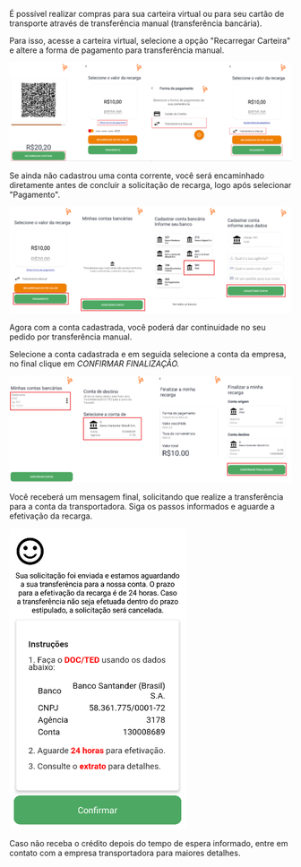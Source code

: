É possível realizar compras para sua carteira virtual ou para seu cartão de transporte através de transferência manual (transferência bancária).

Para isso, acesse a carteira virtual, selecione a opção "Recarregar Carteira" e altere a forma de pagamento para transferência manual. 

![image.png](/.attachments/image-600b3c4a-6729-48c1-a2a4-75ba9f6f4a8e.png)

Se ainda não cadastrou uma conta corrente, você será encaminhado diretamente antes de concluir a solicitação de recarga, logo após selecionar "Pagamento".

![image.png](/.attachments/image-792695f7-c178-47f9-8cdb-450f20aeb4d9.png)

Agora com a conta cadastrada, você poderá dar continuidade no seu pedido por transferência manual.

Selecione a conta cadastrada e em seguida selecione a conta da empresa, no final clique em _CONFIRMAR FINALIZAÇÃO._ 

![image.png](/.attachments/image-3edfe0db-4929-4304-8fdb-df4fb175932e.png)

Você receberá um mensagem final, solicitando que realize a transferência para a conta da transportadora. Siga os passos informados e aguarde a efetivação da recarga.

![image.png](/.attachments/image-06cd6eb5-690b-4ad2-a9a6-4cc04bd98a97.png)

Caso não receba o crédito depois do tempo de espera informado, entre em contato com a empresa transportadora para maiores detalhes.







 